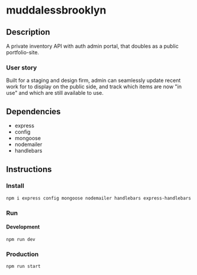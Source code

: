 # muddalessbrooklyn
## Description
A private inventory API with auth admin portal, that doubles as a public portfolio-site. 
### User story
Built for a staging and design firm, admin can seamlessly update recent work for to display on the public side, and track which items are now "in use" and which are still available to use. 

## Dependencies
- express
- config
- mongoose
- nodemailer
- handlebars

## Instructions

### Install
` npm i express config mongoose nodemailer handlebars express-handlebars `
### Run
#### Development
`npm run dev`
### Production
`npm run start`

